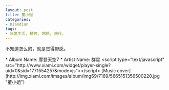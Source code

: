 ```yaml
---
layout: post
title: 董小姐
categories:
- Diandian
tags:
- 日常生活, 精神, 网络, 旅行, 
---
```

<p>不知道怎么的，就是觉得带感。 </p>* Album Name: 摩登天空7
* Artist Name: 群星
&lt;script type="text/javascript" src="http://www.xiami.com/widget/player-single?uid=0&sid=1771554257&mode=js"&gt;&lt;/script&gt;
[Music cover](http://img.xiami.com/images/album/img69/7169/5665151356500220.jpg "董小姐")
